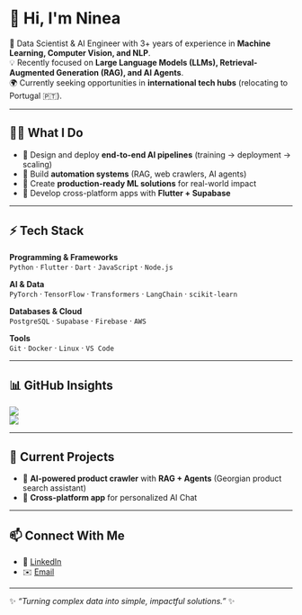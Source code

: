 # 👋 Hi, I'm Ninea  

🚀 Data Scientist & AI Engineer with 3+ years of experience in **Machine Learning, Computer Vision, and NLP**.  
💡 Recently focused on **Large Language Models (LLMs), Retrieval-Augmented Generation (RAG), and AI Agents**.  
🌍 Currently seeking opportunities in **international tech hubs** (relocating to Portugal 🇵🇹).  

---

## 🧑‍💻 What I Do  
- 🔹 Design and deploy **end-to-end AI pipelines** (training → deployment → scaling)  
- 🔹 Build **automation systems** (RAG, web crawlers, AI agents)  
- 🔹 Create **production-ready ML solutions** for real-world impact  
- 🔹 Develop cross-platform apps with **Flutter + Supabase**  

---

## ⚡ Tech Stack  

**Programming & Frameworks**  
`Python` · `Flutter` · `Dart` · `JavaScript` · `Node.js`  

**AI & Data**  
`PyTorch` · `TensorFlow` · `Transformers` · `LangChain` · `scikit-learn`  

**Databases & Cloud**  
`PostgreSQL` · `Supabase` · `Firebase` · `AWS`  

**Tools**  
`Git` · `Docker` · `Linux` · `VS Code`  

---

## 📊 GitHub Insights  

![](https://github-readme-stats.vercel.app/api?username=Ninea&show_icons=true&theme=tokyonight)  
![](https://github-readme-streak-stats.herokuapp.com/?user=Ninea&theme=tokyonight)  

---

## 🌱 Current Projects  
- 🤖 **AI-powered product crawler** with **RAG + Agents** (Georgian product search assistant)  
- 📱 **Cross-platform app** for personalized AI Chat

---

## 📫 Connect With Me  
- 💼 [LinkedIn](https://www.linkedin.com/in/ninea)  
- ✉️ [Email](mailto:ninea.anasovi@gmail.com)  


---

✨ _“Turning complex data into simple, impactful solutions.”_ ✨
